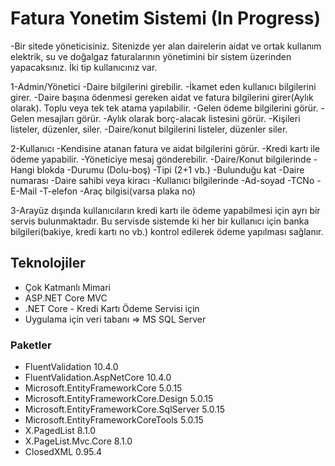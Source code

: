 # Fatura Yonetim Sistemi (In Progress)
-Bir sitede yöneticisiniz. Sitenizde yer alan dairelerin aidat ve ortak kullanım elektrik, su ve doğalgaz faturalarının yönetimini bir sistem üzerinden yapacaksınız. İki tip kullanıcınız var.

1-Admin/Yönetici
-Daire bilgilerini girebilir.
-İkamet eden kullanıcı bilgilerini girer.
-Daire başına ödenmesi gereken aidat ve fatura bilgilerini girer(Aylık olarak). Toplu veya tek tek atama yapılabilir.
-Gelen ödeme bilgilerini görür.
-Gelen mesajları görür.
-Aylık olarak borç-alacak listesini görür.
-Kişileri listeler, düzenler, siler.
-Daire/konut bilgilerini listeler, düzenler siler.

2-Kullanıcı
-Kendisine atanan fatura ve aidat bilgilerini görür.
-Kredi kartı ile ödeme yapabilir.
-Yöneticiye mesaj gönderebilir.
-Daire/Konut bilgilerinde
-Hangi blokda
-Durumu (Dolu-boş)
-Tipi (2+1 vb.)
-Bulunduğu kat
-Daire numarası
-Daire sahibi veya kiracı
-Kullanıcı bilgilerinde
-Ad-soyad
-TCNo
-E-Mail
-T-elefon
-Araç bilgisi(varsa plaka no)

3-Arayüz dışında kullanıcıların kredi kartı ile ödeme yapabilmesi için ayrı bir servis bulunmaktadır. Bu servisde sistemde ki her bir kullanıcı için banka bilgileri(bakiye, kredi kartı no vb.) kontrol edilerek ödeme yapılması sağlanır.

## Teknolojiler
- Çok Katmanlı Mimari
- ASP.NET Core MVC
- .NET Core - Kredi Kartı Ödeme Servisi için
- Uygulama için veri tabanı => MS SQL Server
### Paketler
- FluentValidation 10.4.0
- FluentValidation.AspNetCore 10.4.0
- Microsoft.EntityFrameworkCore 5.0.15
- Microsoft.EntityFrameworkCore.Design 5.0.15
- Microsoft.EntityFrameworkCore.SqlServer 5.0.15
- Microsoft.EntityFrameworkCoreTools 5.0.15
- X.PagedList 8.1.0
- X.PageList.Mvc.Core 8.1.0
- ClosedXML 0.95.4
